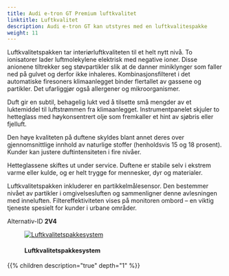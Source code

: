```yaml
---
title: Audi e-tron GT Premium luftkvalitet
linktitle: Luftkvalitet
description: Audi e-tron GT kan utstyres med en luftkvalitespakke
weight: 11
---
```

<!-- markdownlint-disable MD033 -->

Luftkvalitetspakken tar interiørluftkvaliteten til et helt nytt nivå. To ionisatorer lader luftmolekylene elektrisk med negative ioner. Disse anionene tiltrekker seg støvpartikler slik at de danner miniklynger som faller ned på gulvet og derfor ikke inhaleres.
Kombinasjonsfilteret i det automatiske firesoners klimaanlegget binder flertallet av gassene og partikler. Det ufarliggjør også allergener og mikroorganismer.

Duft gir en subtil, behagelig lukt ved å tilsette små mengder av et luktemiddel til luftstrømmen fra klimaanlegget. Instrumentpanelet skjuler to hetteglass med høykonsentrert olje som fremkaller et hint av sjøbris eller fjelluft.

Den høye kvaliteten på duftene skyldes blant annet deres over gjennomsnittlige innhold av naturlige stoffer (henholdsvis 15 og 18 prosent). Kunder kan justere duftintensiteten i fire nivåer.

Hetteglassene skiftes ut under service.
Duftene er stabile selv i ekstrem varme eller kulde, og er helt trygge for mennesker, dyr og materialer.

Luftkvalitetspakken inkluderer en partikkelmålesensor. Den bestemmer nivået av partikler i omgivelsesluften og sammenligner denne avlesningen med inneluften. Filtereffektiviteten vises på monitoren ombord – en viktig tjeneste spesielt for kunder i urbane områder.

Alternativ-ID **2V4**

<figure>
    <a href="https://media.electrichasgoneaudi.net/multimedia/models/e-tron/technology/airquality/airqualitypackage.jpg">
        <img src="https://media.electrichasgoneaudi.net/multimedia/models/e-tron/technology/airquality/airqualitypackages.jpg"
        alt="Luftkvalitetspakkesystem" title="Luftkvalitetspakkesystem">
    </a>
    <figcaption><h4>Luftkvalitetspakkesystem</h4></figcaption>
</figure>


{{% children description="true" depth="1" %}}
